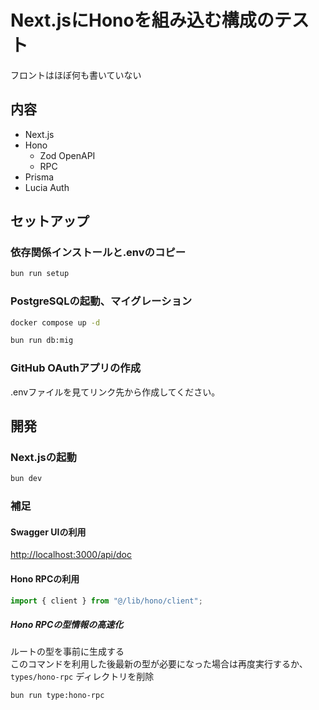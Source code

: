 # Next.jsにHonoを組み込む構成のテスト

フロントはほぼ何も書いていない

## 内容

- Next.js
- Hono
  - Zod OpenAPI
  - RPC
- Prisma
- Lucia Auth

## セットアップ

### 依存関係インストールと.envのコピー

```bash
bun run setup
```

### PostgreSQLの起動、マイグレーション

```bash
docker compose up -d
```

```bash
bun run db:mig
```

### GitHub OAuthアプリの作成

.envファイルを見てリンク先から作成してください。

## 開発

### Next.jsの起動

```bash
bun dev
```

### 補足

#### Swagger UIの利用

<http://localhost:3000/api/doc>

#### Hono RPCの利用

```typescript
import { client } from "@/lib/hono/client";
```

##### Hono RPCの型情報の高速化

ルートの型を事前に生成する  
このコマンドを利用した後最新の型が必要になった場合は再度実行するか、`types/hono-rpc` ディレクトリを削除

```bash
bun run type:hono-rpc
```
